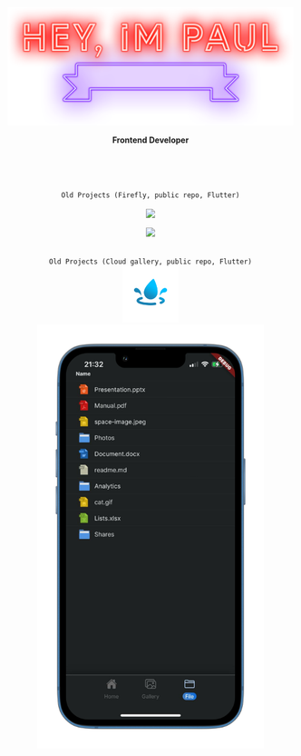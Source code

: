
<p align="center">
  <img width="520" src="hey.png" />
</p>
<p align="center">
  <strong>Frontend Developer</strong>
</p>
<p align="center">
  <br/>
  <br/>
<p align="center">
    <br/>
   <code>Old Projects (Firefly, public repo, Flutter)</code>
<br/>
  <br/>
  <img width="100" src="https://github.com/lookacat/firefly-music-app/blob/main/logotext.png"/>
</p>
<p align="center">
  <img width="400" src="https://github.com/lookacat/firefly-music-app/blob/main/1.png" />
</p>
<p align="center">
    <br/>
   <code>Old Projects (Cloud gallery, public repo, Flutter)</code>
  <br/>
<img width="100" src="https://github.com/lookacat/cloud-gallery/blob/main/assets/icon/rainfall_transparent.png"/>
  <br/>
  
<img width="400" src="https://github.com/lookacat/cloud-gallery/blob/main/assets/screenshots/screen1.png" />
</p>
<p align="center">
</p>
